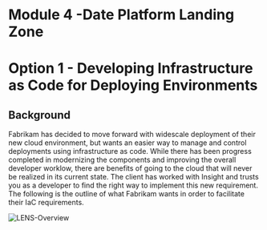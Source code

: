 # Module 4  -Date Platform Landing Zone

# Option 1 - Developing Infrastructure as Code for Deploying Environments
## Background
Fabrikam has decided to move forward with widescale deployment of their new cloud environment, but wants an easier way to manage and control deployments using infrastructure as code. While there has been progress completed in modernizing the components and improving the overall developer worklow, there are benefits of going to the cloud that will never be realized in its current state. The client has worked with Insight and trusts you as a developer to find the right way to implement this new requirement. The following is the outline of what Fabrikam wants in order to facilitate their IaC requirements.

![LENS-Overview](https://github.com/InsightDI-workshops/CodeToCloud-Student/blob/main/Challenges/Module4-Develop-IaC/LENS-Overview.png)
